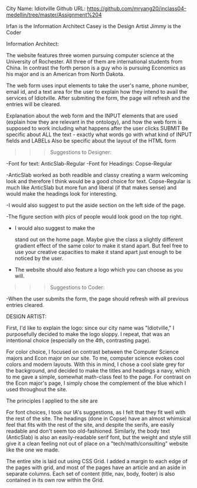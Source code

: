 City Name: Idiotville
Github URL: https://github.com/mryang20/inclass04-medellin/tree/master/Assignment%204

Irfan is the Information Architect
Casey is the Design Artist
Jimmy is the Coder

Information Architect:

The website features three women pursuing computer science at the University of Rochester. All three of them are international students from China. In contrast the forth person is a guy who is pursuing Economics as his major and is an American from North Dakota. 


The web form uses input elements to take the user's name, phone number, email id, and a text area for the user to explain how they intend to avail the services of Idiotville. After submiting the form, the page will refresh and the entries will be cleared. 


Explanation about the web form and the INPUT elements that are used (explain how they are relevant in the ontology), and how the web form is supposed to work including what happens after the user clicks SUBMIT
Be specific about ALL the text - exactly what words go with what kind of INPUT fields and LABELs
Also be specific about the layout of the HTML form



>>> Suggestions to Designer:

-Font for text: AnticSlab-Regular
-Font for Headings: Copse-Regular

-AnticSlab worked as both readible and classy creating a warm welcoming look and therefore I think would be a good choice for text. Copse-Regular is much like AnticSlab but more fun and liberal (if that makes sense) and would make the headings look for interesting.

-I would also suggest to put the aside section on the left side of the page.

-The figure section with pics of people would look good on the top right. 

- I would also suggest to make the <div class="Form"> stand out on the home page. Maybe give the class a slightly different gradient effect of the same color to make it stand apart. But feel free to use your creative capacities to make it stand apart just enough to be noticed by the user.

- The website should also feature a logo which you can choose as you will. 

>>> Suggestions to Coder:

-When the user submits the form, the page should refresh with all previous entries cleared.



DESIGN ARTIST: 

First, I'd like to explain the logo: since our city name was "Idiotville," I purposefully decided to make the logo sloppy. I repeat, that was an intentional choice (especially on the 4th, contrasting page).

For color choice, I focused on contrast between the Computer Science majors and Econ major on our site. To me, computer science evokes cool colors and modern layouts. With this in mind, I chose a cool slate grey for the background, and decided to make the titles and headings a navy, which to me gave a simple, somewhat math-class feel to the page. For contrast on the Econ major's page, I simply chose the complement of the blue which I used throughout the site.

The principles I applied to the site are

For font choices, I took our IA's suggestions, as I felt that they fit well with the rest of the site. The headings (done in Copse) have an almost whimsical feel that fits with the rest of the site, and despite the serifs, are easily readable and don't seem too old-fashioned. Similarly, the body text (AnticSlab) is also an easily-readable serif font, but the weight and style still give it a clean feeling not out of place on a "tech/math/consulting" website like the one we made.

The entire site is laid out using CSS Grid. I added a margin to each edge of the pages with grid, and most of the pages have an article and an aside in separate columns. Each set of content (title, nav, body, footer) is also contained in its own row within the Grid.
